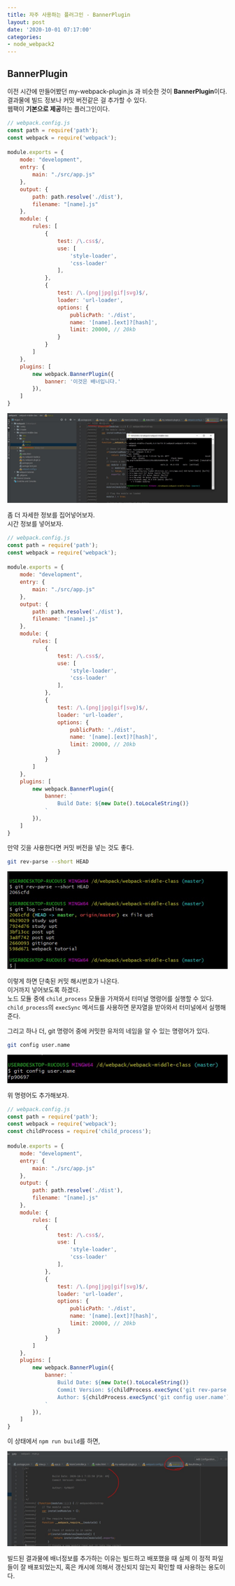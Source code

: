 ```yaml
---
title: 자주 사용하는 플러그인 - BannerPlugin
layout: post
date: '2020-10-01 07:17:00'
categories:
- node_webpack2
--- 
```


## BannerPlugin

이전 시간에 만들어봤던 my-webpack-plugin.js 과 비슷한 것이 **BannerPlugin**이다.  
결과물에 빌드 정보나 커밋 버전같은 걸 추가할 수 있다.  
웹팩이 **기본으로 제공**하는 플러그인이다.  

```javascript
// webpack.config.js
const path = require('path');
const webpack = require('webpack');

module.exports = {
    mode: "development",
    entry: {
        main: "./src/app.js"
    },
    output: {
        path: path.resolve('./dist'),
        filename: "[name].js"
    },
    module: {
        rules: [
            {
                test: /\.css$/,
                use: [
                    'style-loader',
                    'css-loader'
                ],
            },
            {
                test: /\.(png|jpg|gif|svg)$/,
                loader: 'url-loader',
                options: {
                    publicPath: './dist',
                    name: '[name].[ext]?[hash]',
                    limit: 20000, // 20kb
                }
            }
        ]
    },
    plugins: [
        new webpack.BannerPlugin({
            banner: '이것은 배너입니다.'
        }),
    ]
}
```

![](/static/img/node/webpack2/image48.jpg)

좀 더 자세한 정보를 집어넣어보자.  
시간 정보를 넣어보자.

```javascript
// webpack.config.js
const path = require('path');
const webpack = require('webpack');

module.exports = {
    mode: "development",
    entry: {
        main: "./src/app.js"
    },
    output: {
        path: path.resolve('./dist'),
        filename: "[name].js"
    },
    module: {
        rules: [
            {
                test: /\.css$/,
                use: [
                    'style-loader',
                    'css-loader'
                ],
            },
            {
                test: /\.(png|jpg|gif|svg)$/,
                loader: 'url-loader',
                options: {
                    publicPath: './dist',
                    name: '[name].[ext]?[hash]',
                    limit: 20000, // 20kb
                }
            }
        ]
    },
    plugins: [
        new webpack.BannerPlugin({
            banner: `
                Build Date: ${new Date().toLocaleString()}
            `
        }),
    ]
}
```

만약 깃을 사용한다면 커밋 버전을 넣는 것도 좋다.  

```bash
git rev-parse --short HEAD
```

![](/static/img/node/webpack2/image49.jpg)

이렇게 하면 단축된 커밋 해시번호가 나온다.  
이거까지 넣어보도록 하겠다.  
노드 모듈 중에 `child_process` 모듈을 가져와서 터미널 명령어를 실행할 수 있다.  
`child_process`의 `execSync` 메서드를 사용하면 문자열을 받아와서 터미널에서 실행해 준다.

그리고 하나 더, git 명령어 중에 커밋한 유저의 네임을 알 수 있는 명령어가 있다.

```bash
git config user.name
```

![](/static/img/node/webpack2/image50.jpg)

위 명령어도 추가해보자.

```javascript
// webpack.config.js
const path = require('path');
const webpack = require('webpack');
const childProcess = require('child_process');

module.exports = {
    mode: "development",
    entry: {
        main: "./src/app.js"
    },
    output: {
        path: path.resolve('./dist'),
        filename: "[name].js"
    },
    module: {
        rules: [
            {
                test: /\.css$/,
                use: [
                    'style-loader',
                    'css-loader'
                ],
            },
            {
                test: /\.(png|jpg|gif|svg)$/,
                loader: 'url-loader',
                options: {
                    publicPath: './dist',
                    name: '[name].[ext]?[hash]',
                    limit: 20000, // 20kb
                }
            }
        ]
    },
    plugins: [
        new webpack.BannerPlugin({
            banner: `
                Build Date: ${new Date().toLocaleString()}
                Commit Version: ${childProcess.execSync('git rev-parse --short HEAD')}
                Author: ${childProcess.execSync('git config user.name')}
            `
        }),
    ]
}
```

이 상태에서 `npm run build`를 하면,

![](/static/img/node/webpack2/image51.jpg)

빌드된 결과물에 배너정보를 추가하는 이유는 빌드하고 배포했을 때 실제 이 정적 파일들이 잘 배포되었는지, 혹은 캐시에 의해서 갱신되지 않는지 확인할 때 사용하는 용도이다.  
